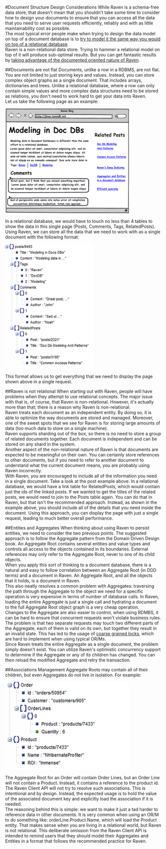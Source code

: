 #Document Structure Design Considerations
While Raven is a schema-free data store, that doesn't mean that you shouldn't take some time to consider how to design your documents to ensure that you can access all the data that you need to serve user requests efficiently, reliably and with as little maintainability cost as possible.  
The most typical error people make when trying to design the data model on top of a document database is to [try to model it the same way you would on top of a relational database](http://ayende.com/blog/4465/that-no-sql-thing-the-relational-modeling-anti-pattern-in-document-databases).  
Raven is a non-relational data store. Trying to hammer a relational model on top of it will produce sub-optimal results. But you can get fantastic results by [taking advantage of the documented oriented nature of Raven](http://ayende.com/blog/4466/that-no-sql-thing-modeling-documents-in-a-document-database).

##Documents are not flat
Documents, unlike a row in a RDBMS, are not flat. You are not limited to just storing keys and values. Instead, you can store complex object graphs as a single document. That includes arrays, dictionaries and trees. Unlike a relational database, where a row can only contain simple values and more complex data structures need to be stored as relations, you don't need to work hard to get your data into Raven.  
Let us take the following page as an example:

![Figure 1: Document Structure](images\document_structure_docs.png)

In a relational database, we would have to touch no less than 4 tables to show the data in this single page (Posts, Comments, Tags, RelatedPosts).  
Using Raven, we can store all the data that we need to work with as a single document with the following format:

![Figure 2: Document Structure](images\document_structure_2_docs.png)

This format allows us to get everything that we need to display the page shown above in a single request.

##Raven is not relational
When starting out with Raven, people will have problems when they attempt to use relational concepts. The major issue with that is, of course, that Raven is non-relational. However, it's actually more than that; there is a reason why Raven is non-relational.  
Raven treats each document as an independent entity. By doing so, it is able to optimize the way documents are stored and managed. Moreover, one of the sweet spots that we see for Raven is for storing large amounts of data (too much data to store on a single machine).  
Raven supports sharding out of the box, so there is no need to store a group of related documents together. Each document is independent and can be stored on any shard in the system.  
Another aspect of the non-relational nature of Raven is that documents are expected to be meaningful on their own. You can certainly store references to other documents, but if you need to refer to another document to understand what the current document means, you are probably using Raven incorrectly.  
With Raven, you are encouraged to include all of the information you need in a single document. Take a look at the post example above. In a relational database, we would have a link table for RelatedPosts, which would contain just the ids of the linked posts. If we wanted to get the titles of the related posts, we would need to join to the Posts table again. You can do that in Raven, but that isn't the recommended approach. Instead, as shown in the example above, you should include all of the details that you need inside the document. Using this approach, you can display the page with just a single request, leading to much better overall performance.

##Entities and Aggregates
When thinking about using Raven to persist entities, we need to consider the two previous points. The suggested approach is to follow the Aggregate pattern from the Domain Driven Design book. An Aggregate Root contains several entities and value types and controls all access to the objects contained in its boundaries. External references may only refer to the Aggregate Root, never to one of its child objects.  
When you apply this sort of thinking to a document database, there is a natural and easy to follow correlation between an Aggregate Root (in DDD terms) and a document in Raven. An Aggregate Root, and all the objects that it holds, is a document in Raven.  
This also neatly resolves a common problem with Aggregates: traversing the path through the Aggregate to the object we need for a specific operation is very expensive in terms of number of database calls. In Raven, loading the entire Aggregate is just a single call and hydrating a document to the full Aggregate Root object graph is a very cheap operation.  
Changes to the Aggregate are also easier to control, when using RDMBS, it can be hard to ensure that concurrent requests won't violate business rules. The problem is that two separate requests may touch two different parts of the Aggregate, each of them is valid on its own, but together they result in an invalid state. This has led to the usage of [coarse grained locks](http://martinfowler.com/eaaCatalog/coarseGrainedLock.html), which are hard to implement when using typical OR/Ms.  
Since Raven treats the entire Aggregate as a single document, the problem simply doesn't exist. You can utilize Raven's optimistic concurrency support to determine if the Aggregate or any of its children has changed. You can then reload the modified Aggregate and retry the transaction.

##Associations Management
Aggregate Roots may contain all of their children, but even Aggregates do not live in isolation. For example:

![Figure 3: Document Structure](images\document_structure_3_docs.png)

The Aggregate Root for an Order will contain Order Lines, but an Order Line will not contain a Product. Instead, it contains a reference to the product id.  
The Raven Client API will not try to resolve such associations. This is intentional and by design. Instead, the expected usage is to hold the value of the associated document key and explicitly load the association if it is needed.  
The reasoning behind this is simple: we want to make it just a tad harder to reference data in other documents. It is very common when using an OR/M to do something like: orderLine.Product.Name, which will load the Product entity. That makes sense when you are living in a relational world, but Raven is not relational. This deliberate omission from the Raven Client API is intended to remind users that they should model their Aggregates and Entities in a format that follows the recommended practice for Raven.
